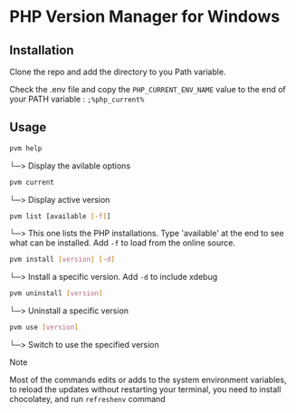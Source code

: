 # PHP Version Manager for Windows

## Installation

Clone the repo and add the directory to you Path variable.

Check the .env file and copy the `PHP_CURRENT_ENV_NAME` value to the end of your PATH variable : `;%php_current%`

## Usage

```sh
pvm help
```
└─> Display the avilable options

```sh
pvm current
```
└─> Display active version

```sh
pvm list [available [-f]]
```
└─> This one lists the PHP installations. Type 'available' at the end to see what can be installed. Add `-f` to load from the online source.

```sh
pvm install [version] [-d]
```
└─> Install a specific version. Add `-d` to include xdebug

```sh
pvm uninstall [version]
```
└─> Uninstall a specific version

```sh
pvm use [version]
```
└─> Switch to use the specified version

> [!NOTE]  
> Most of the commands edits or adds to the  system environment variables, to reload the updates without restarting your terminal, you need to install chocolatey, and run `refreshenv` command
